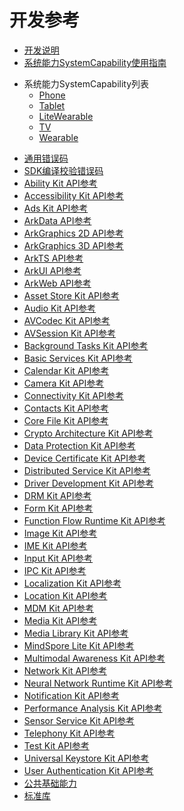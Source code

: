 # 开发参考
<!--Kit: Common-->
<!--Subsystem: Common-->
<!--Owner: @RayShih-->
<!--Designer: @RayShih-->
<!--Tester: @RayShih-->
<!--Adviser: @RayShih-->

- [开发说明](development-intro-api.md)
- [系统能力SystemCapability使用指南](syscap.md)
<!--Del-->
- 系统能力SystemCapability列表<!--syscap-list-->
    - [Phone](phone-syscap-list.md)
    - [Tablet](tablet-syscap-list.md)
    - [LiteWearable](litewearable-syscap-list.md)
    - [TV](tv-syscap-list.md)
    - [Wearable](wearable-syscap-list.md)
<!--DelEnd-->
- [通用错误码](errorcode-universal.md)
- [SDK编译校验错误码](errorcode-sdk-compile.md)
- [Ability Kit API参考](apis-ability-kit/Readme-CN.md)
- [Accessibility Kit API参考](apis-accessibility-kit/Readme-CN.md)
- [Ads Kit API参考](apis-ads-kit/Readme-CN.md)
- [ArkData API参考](apis-arkdata/Readme-CN.md)
- [ArkGraphics 2D API参考](apis-arkgraphics2d/Readme-CN.md)
- [ArkGraphics 3D API参考](apis-arkgraphics3d/Readme-CN.md)
- [ArkTS API参考](apis-arkts/Readme-CN.md)
- [ArkUI API参考](apis-arkui/Readme-CN.md)
- [ArkWeb API参考](apis-arkweb/Readme-CN.md)
- [Asset Store Kit API参考](apis-asset-store-kit/Readme-CN.md)
- [Audio Kit API参考](apis-audio-kit/Readme-CN.md)
- [AVCodec Kit API参考](apis-avcodec-kit/Readme-CN.md)
- [AVSession Kit API参考](apis-avsession-kit/Readme-CN.md)
- [Background Tasks Kit API参考](apis-backgroundtasks-kit/Readme-CN.md)
- [Basic Services Kit API参考](apis-basic-services-kit/Readme-CN.md)
- [Calendar Kit API参考](apis-calendar-kit/Readme-CN.md)
- [Camera Kit API参考](apis-camera-kit/Readme-CN.md)
- [Connectivity Kit API参考](apis-connectivity-kit/Readme-CN.md)
- [Contacts Kit API参考](apis-contacts-kit/Readme-CN.md)
- [Core File Kit API参考](apis-core-file-kit/Readme-CN.md)
- [Crypto Architecture Kit API参考](apis-crypto-architecture-kit/Readme-CN.md)
- [Data Protection Kit API参考](apis-data-protection-kit/Readme-CN.md)
- [Device Certificate Kit API参考](apis-device-certificate-kit/Readme-CN.md)
- [Distributed Service Kit API参考](apis-distributedservice-kit/Readme-CN.md)
- [Driver Development Kit API参考](apis-driverdevelopment-kit/Readme-CN.md)
- [DRM Kit API参考](apis-drm-kit/Readme-CN.md)
- [Form Kit API参考](apis-form-kit/Readme-CN.md)
- [Function Flow Runtime Kit API参考](apis-ffrt-kit/Readme-CN.md)
- [Image Kit API参考](apis-image-kit/Readme-CN.md)
- [IME Kit API参考](apis-ime-kit/Readme-CN.md)
- [Input Kit API参考](apis-input-kit/Readme-CN.md)
- [IPC Kit API参考](apis-ipc-kit/Readme-CN.md)
- [Localization Kit API参考](apis-localization-kit/Readme-CN.md)
- [Location Kit API参考](apis-location-kit/Readme-CN.md)
- [MDM Kit API参考](apis-mdm-kit/Readme-CN.md)
- [Media Kit API参考](apis-media-kit/Readme-CN.md)
- [Media Library Kit API参考](apis-media-library-kit/Readme-CN.md)
- [MindSpore Lite Kit API参考](apis-mindspore-lite-kit/Readme-CN.md)
- [Multimodal Awareness Kit API参考](apis-multimodalawareness-kit/Readme-CN.md)
- [Network Kit API参考](apis-network-kit/Readme-CN.md)
- [Neural Network Runtime Kit API参考](apis-neural-network-runtime-kit/Readme-CN.md)
- [Notification Kit API参考](apis-notification-kit/Readme-CN.md)
- [Performance Analysis Kit API参考](apis-performance-analysis-kit/Readme-CN.md)
- [Sensor Service Kit API参考](apis-sensor-service-kit/Readme-CN.md)
- [Telephony Kit API参考](apis-telephony-kit/Readme-CN.md)
- [Test Kit API参考](apis-test-kit/Readme-CN.md)
- [Universal Keystore Kit API参考](apis-universal-keystore-kit/Readme-CN.md)
- [User Authentication Kit API参考](apis-user-authentication-kit/Readme-CN.md)
- [公共基础能力](common/Readme-CN.md)
- [标准库](native-lib/Readme-CN.md)

